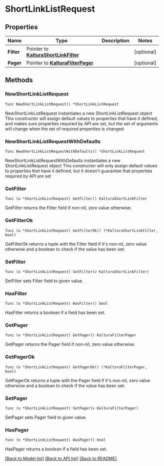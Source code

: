 # ShortLinkListRequest

## Properties

Name | Type | Description | Notes
------------ | ------------- | ------------- | -------------
**Filter** | Pointer to [**KalturaShortLinkFilter**](KalturaShortLinkFilter.md) |  | [optional] 
**Pager** | Pointer to [**KalturaFilterPager**](KalturaFilterPager.md) |  | [optional] 

## Methods

### NewShortLinkListRequest

`func NewShortLinkListRequest() *ShortLinkListRequest`

NewShortLinkListRequest instantiates a new ShortLinkListRequest object
This constructor will assign default values to properties that have it defined,
and makes sure properties required by API are set, but the set of arguments
will change when the set of required properties is changed

### NewShortLinkListRequestWithDefaults

`func NewShortLinkListRequestWithDefaults() *ShortLinkListRequest`

NewShortLinkListRequestWithDefaults instantiates a new ShortLinkListRequest object
This constructor will only assign default values to properties that have it defined,
but it doesn't guarantee that properties required by API are set

### GetFilter

`func (o *ShortLinkListRequest) GetFilter() KalturaShortLinkFilter`

GetFilter returns the Filter field if non-nil, zero value otherwise.

### GetFilterOk

`func (o *ShortLinkListRequest) GetFilterOk() (*KalturaShortLinkFilter, bool)`

GetFilterOk returns a tuple with the Filter field if it's non-nil, zero value otherwise
and a boolean to check if the value has been set.

### SetFilter

`func (o *ShortLinkListRequest) SetFilter(v KalturaShortLinkFilter)`

SetFilter sets Filter field to given value.

### HasFilter

`func (o *ShortLinkListRequest) HasFilter() bool`

HasFilter returns a boolean if a field has been set.

### GetPager

`func (o *ShortLinkListRequest) GetPager() KalturaFilterPager`

GetPager returns the Pager field if non-nil, zero value otherwise.

### GetPagerOk

`func (o *ShortLinkListRequest) GetPagerOk() (*KalturaFilterPager, bool)`

GetPagerOk returns a tuple with the Pager field if it's non-nil, zero value otherwise
and a boolean to check if the value has been set.

### SetPager

`func (o *ShortLinkListRequest) SetPager(v KalturaFilterPager)`

SetPager sets Pager field to given value.

### HasPager

`func (o *ShortLinkListRequest) HasPager() bool`

HasPager returns a boolean if a field has been set.


[[Back to Model list]](../README.md#documentation-for-models) [[Back to API list]](../README.md#documentation-for-api-endpoints) [[Back to README]](../README.md)


